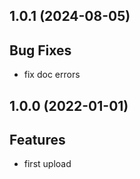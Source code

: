 ## 1.0.1 (2024-08-05)

## Bug Fixes

- fix doc errors

## 1.0.0 (2022-01-01)

## Features

- first upload